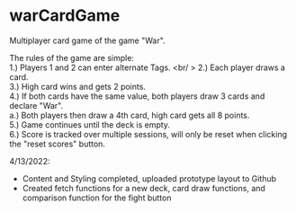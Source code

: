 # warCardGame
Multiplayer card game of the game "War".

The rules of the game are simple: <br />
  1.) Players 1 and 2 can enter alternate Tags. <br/ >
  2.) Each player draws a card. <br />
  3.) High card wins and gets 2 points. <br />
  4.) If both cards have the same value, both players draw 3 cards and declare "War".<br />
    a.) Both players then draw a 4th card, high card gets all 8 points. <br />
  5.) Game continues until the deck is empty.<br />
  6.) Score is tracked over multiple sessions, will only be reset when clicking the "reset scores" button. <br />
  

4/13/2022:
  - Content and Styling completed, uploaded prototype layout to Github <br />
  - Created fetch functions for a new deck, card draw functions, and comparison function for the fight button <br />
  

